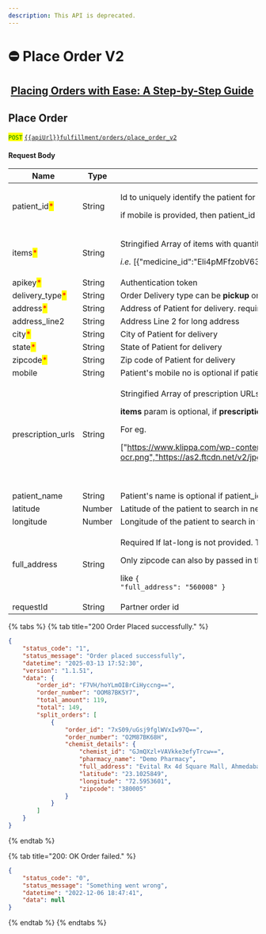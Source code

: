 ```yaml
---
description: This API is deprecated.
---
```


# ⛔ Place Order V2

## <img src="https://static.vecteezy.com/system/resources/thumbnails/018/930/572/small/youtube-logo-youtube-icon-transparent-free-png.png" alt="" data-size="line"> [Placing Orders with Ease: A Step-by-Step Guide](https://youtu.be/1TlUVPaWolI?si=2ybv22QYp_P3w994)

## Place Order

<mark style="color:green;">`POST`</mark> [`{{apiUrl}}fulfillment/orders/place_order_v2`](https://api.evitalrx.in/v1/fulfillment/orders/place_order_v2)

&#x20;

#### Request Body

| Name                                             | Type   | Description                                                                                                                                                                                                                                                                                                                                                                            |
| ------------------------------------------------ | ------ | -------------------------------------------------------------------------------------------------------------------------------------------------------------------------------------------------------------------------------------------------------------------------------------------------------------------------------------------------------------------------------------- |
| patient\_id<mark style="color:red;">\*</mark>    | String | <p>Id to uniquely identify the patient for whom the order is placed  </p><p></p><p>if mobile is provided, then patient_id is optional.</p>                                                                                                                                                                                                                                             |
| items<mark style="color:red;">\*</mark>          | String | <p>Stringified Array of items with quantity (in strip) and medicine_id.</p><p><em>i.e.</em> [{"medicine_id":"Eli4pMFfzobV63G67jtjZw==","quantity": 2}]</p><p></p>                                                                                                                                                                                                                      |
| apikey<mark style="color:red;">\*</mark>         | String | Authentication token                                                                                                                                                                                                                                                                                                                                                                   |
| delivery\_type<mark style="color:red;">\*</mark> | String | Order Delivery type can be **pickup** or **delivery**                                                                                                                                                                                                                                                                                                                                  |
| address<mark style="color:red;">\*</mark>        | String | Address of Patient for delivery. required if delivery\_type is **delivery**                                                                                                                                                                                                                                                                                                            |
| address\_line2                                   | String | Address Line 2 for long address                                                                                                                                                                                                                                                                                                                                                        |
| city<mark style="color:red;">\*</mark>           | String | City of Patient for delivery                                                                                                                                                                                                                                                                                                                                                           |
| state<mark style="color:red;">\*</mark>          | String | State of Patient for delivery                                                                                                                                                                                                                                                                                                                                                          |
| zipcode<mark style="color:red;">\*</mark>        | String | Zip code of Patient for delivery                                                                                                                                                                                                                                                                                                                                                       |
| mobile                                           | String | Patient's mobile no is optional if patient\_id is provided, required otherwise.                                                                                                                                                                                                                                                                                                        |
| prescription\_urls                               | String | <p>Stringified Array of prescription URLs.​</p><p></p><p><strong>items</strong> param is optional, if <strong>prescription_urls</strong> param is passed.​</p><p></p><p>For eg.</p><p>["https://www.klippa.com/wp-content/uploads/2020/12/medical-prescription-ocr.png","https://as2.ftcdn.net/v2/jpg/00/56/61/71/500_F_56617167_ZGbrr3mHPUmLoksQmpuY7SPA8ihTI5Dh.jpg"]</p><p><br></p> |
| patient\_name                                    | String | Patient's name is optional if patient\_id is provided, required otherwise.                                                                                                                                                                                                                                                                                                             |
| latitude                                         | Number | Latitude of the patient to search in nearby pharmacies.                                                                                                                                                                                                                                                                                                                                |
| longitude                                        | Number | Longitude of the patient to search in the nearby pharmacies.                                                                                                                                                                                                                                                                                                                           |
| full\_address                                    | String | <p>Required If lat-long is not provided. This address is used to get the lat-long to find the nearest pharmacy store.</p><p></p><p>Only zipcode can also by passed in this param </p><p></p><p>like <code>{ "full_address": "560008" }</code></p>                                                                                                                                      |
| requestId                                        | String | Partner order id                                                                                                                                                                                                                                                                                                                                                                       |

{% tabs %}
{% tab title="200 Order Placed successfully." %}
```json
{
    "status_code": "1",
    "status_message": "Order placed successfully",
    "datetime": "2025-03-13 17:52:30",
    "version": "1.1.51",
    "data": {
        "order_id": "F7VH/hoYLmOIBrCiHyccng==",
        "order_number": "OOM87BK5Y7",
        "total_amount": 119,
        "total": 149,
        "split_orders": [
            {
                "order_id": "7xS09/uGsj9fglWVxIw97Q==",
                "order_number": "O2M87BK68H",
                "chemist_details": {
                    "chemist_id": "GJmQXzl+VAVkke3efyTrcw==",
                    "pharmacy_name": "Demo Pharmacy",
                    "full_address": "Evital Rx 4d Square Mall, Ahmedabad, Gujarat, India, 380005",
                    "latitude": "23.1025849",
                    "longitude": "72.5953601",
                    "zipcode": "380005"
                }
            }
        ]
    }
}
```
{% endtab %}

{% tab title="200: OK Order failed." %}
```json
{
    "status_code": "0",
    "status_message": "Something went wrong",
    "datetime": "2022-12-06 18:47:41",
    "data": null
}
```
{% endtab %}
{% endtabs %}

